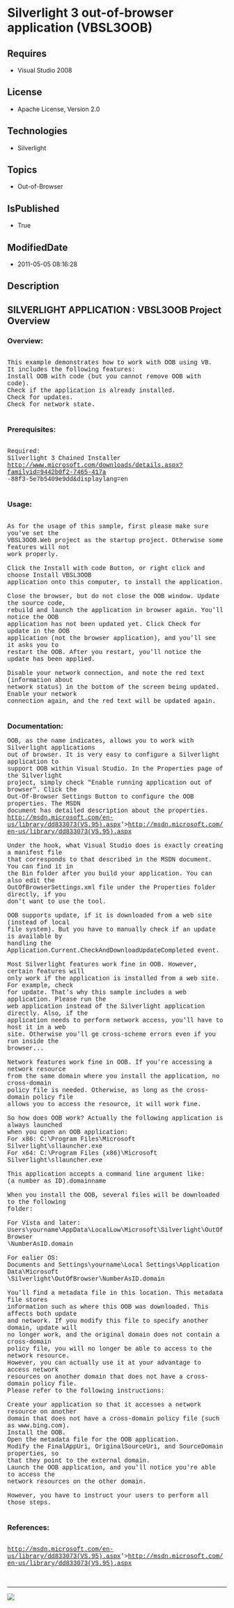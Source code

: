 # Silverlight 3 out-of-browser application (VBSL3OOB)
## Requires
* Visual Studio 2008
## License
* Apache License, Version 2.0
## Technologies
* Silverlight
## Topics
* Out-of-Browser
## IsPublished
* True
## ModifiedDate
* 2011-05-05 08:16:28
## Description

<p style="font-family:Courier New"></p>
<h2>SILVERLIGHT APPLICATION : VBSL3OOB Project Overview</h2>
<p style="font-family:Courier New"></p>
<h3>Overview:</h3>
<p style="font-family:Courier New"><br>
This example demonstrates how to work with OOB using VB.<br>
It includes the following features:<br>
Install OOB with code (but you cannot remove OOB with code).<br>
Check if the application is already installed.<br>
Check for updates.<br>
Check for network state.<br>
<br>
</p>
<h3>Prerequisites:</h3>
<p style="font-family:Courier New"><br>
Required:<br>
Silverlight 3 Chained Installer<br>
<a target="_blank" href="http://www.microsoft.com/downloads/details.aspx?familyid=9442b0f2-7465-417a">http://www.microsoft.com/downloads/details.aspx?familyid=9442b0f2-7465-417a</a><br>
-88f3-5e7b5409e9dd&displaylang=en<br>
<br>
</p>
<h3>Usage:</h3>
<p style="font-family:Courier New"><br>
As for the usage of this sample, first please make sure you've set the<br>
VBSL3OOB.Web project as the startup project. Otherwise some features will not<br>
work properly.<br>
<br>
Click the Install with code Button, or right click and choose Install VBSL3OOB<br>
application onto this computer, to install the application.<br>
<br>
Close the browser, but do not close the OOB window. Update the source code,<br>
rebuild and launch the application in browser again. You'll notice the OOB<br>
application has not been updated yet. Click Check for update in the OOB<br>
application (not the browser application), and you'll see it asks you to<br>
restart the OOB. After you restart, you'll notice the update has been applied.<br>
<br>
Disable your network connection, and note the red text (information about<br>
network status) in the bottom of the screen being updated. Enable your network<br>
connection again, and the red text will be updated again.<br>
<br>
</p>
<h3>Documentation:</h3>
<p style="font-family:Courier New">OOB, as the name indicates, allows you to work with Silverlight applications<br>
out of browser. It is very easy to configure a Silverlight application to<br>
support OOB within Visual Studio. In the Properties page of the Silverlight<br>
project, simply check &quot;Enable running application out of browser&quot;. Click the<br>
Out-Of-Browser Settings Button to configure the OOB properties. The MSDN<br>
document has detailed description about the properties.<br>
<a target="_blank" href="&lt;a target=" href="http://msdn.microsoft.com/en-us/library/dd833073(VS.95).aspx">http://msdn.microsoft.com/en-us/library/dd833073(VS.95).aspx</a>'&gt;<a target="_blank" href="http://msdn.microsoft.com/en-us/library/dd833073(VS.95).aspx">http://msdn.microsoft.com/en-us/library/dd833073(VS.95).aspx</a><br>
&nbsp; &nbsp;<br>
Under the hook, what Visual Studio does is exactly creating a manifest file<br>
that corresponds to that described in the MSDN document. You can find it in<br>
the Bin folder after you build your application. You can also edit the<br>
OutOfBrowserSettings.xml file under the Properties folder directly, if you<br>
don't want to use the tool.<br>
<br>
OOB supports update, if it is downloaded from a web site (instead of local<br>
file system). But you have to manually check if an update is available by<br>
handling the Application.Current.CheckAndDownloadUpdateCompleted event.<br>
<br>
Most Silverlight features work fine in OOB. However, certain features will<br>
only work if the application is installed from a web site. For example, check<br>
for update. That's why this sample includes a web application. Please run the<br>
web application instead of the Silverlight application directly. Also, if the<br>
application needs to perform network access, you'll have to host it in a web<br>
site. Otherwise you'll ge cross-scheme errors even if you run inside the<br>
browser...<br>
<br>
Network features work fine in OOB. If you're accessing a network resource<br>
from the same domain where you install the application, no cross-domain<br>
policy file is needed. Otherwise, as long as the cross-domain policy file<br>
allows you to access the resource, it will work fine.<br>
<br>
So how does OOB work? Actually the following application is always launched<br>
when you open an OOB application:<br>
For x86: C:\Program Files\Microsoft Silverlight\sllauncher.exe<br>
For x64: C:\Program Files (x86)\Microsoft Silverlight\sllauncher.exe<br>
<br>
This application accepts a command line argument like:<br>
(a number as ID).domainname<br>
<br>
When you install the OOB, several files will be downloaded to the following<br>
folder:<br>
<br>
For Vista and later:<br>
Users\yourname\AppData\LocalLow\Microsoft\Silverlight\OutOfBrowser<br>
\NumberAsID.domain<br>
<br>
For ealier OS:<br>
Documents and Settings\yourname\Local Settings\Application Data\Microsoft<br>
\Silverlight\OutOfBrowser\NumberAsID.domain<br>
<br>
You'll find a metadata file in this location. This metadata file stores<br>
information such as where this OOB was downloaded. This affects both update<br>
and network. If you modify this file to specify another domain, update will<br>
no longer work, and the original domain does not contain a cross-domain<br>
policy file, you will no longer be able to access to the network resource.<br>
However, you can actually use it at your advantage to access network<br>
resources on another domain that does not have a cross-domain policy file.<br>
Please refer to the following instructions:<br>
<br>
Create your application so that it accesses a network resource on another<br>
domain that does not have a cross-domain policy file (such as www.bing.com).<br>
Install the OOB.<br>
Open the metadata file for the OOB application.<br>
Modify the FinalAppUri, OriginalSourceUri, and SourceDomain properties, so<br>
that they point to the external domain.<br>
Launch the OOB application, and you'll notice you're able to access the<br>
network resources on the other domain.<br>
<br>
However, you have to instruct your users to perform all those steps.<br>
<br>
</p>
<h3>References:</h3>
<p style="font-family:Courier New"><br>
<a target="_blank" href="&lt;a target=" href="http://msdn.microsoft.com/en-us/library/dd833073(VS.95).aspx">http://msdn.microsoft.com/en-us/library/dd833073(VS.95).aspx</a>'&gt;<a target="_blank" href="http://msdn.microsoft.com/en-us/library/dd833073(VS.95).aspx">http://msdn.microsoft.com/en-us/library/dd833073(VS.95).aspx</a><br>
<br>
<br>
</p>
<hr>
<div><a href="http://go.microsoft.com/?linkid=9759640" style="margin-top:3px"><img src="http://bit.ly/onecodelogo">
</a></div>
